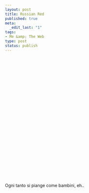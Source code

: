 ```yaml
--- 
layout: post
title: Russian Red
published: true
meta: 
  _edit_last: "1"
tags: 
- Me &amp; The Web
type: post
status: publish
---
```

<object width="535" height="400"><param name="movie" value="http://www.youtube.com/v/hwO6-KSKUU8&rel=1"></param><param name="wmode" value="transparent"></param><embed src="http://www.youtube.com/v/hwO6-KSKUU8&rel=1" type="application/x-shockwave-flash" wmode="transparent" width="535" height="400"></embed></object>  
  
Ogni tanto si piange come bambini, eh..   
